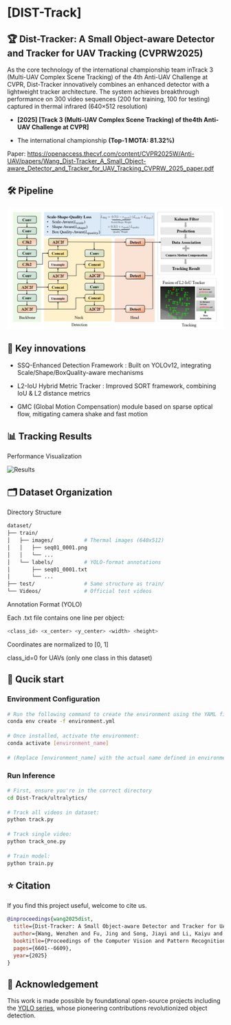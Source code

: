 # [DIST-Track]

## 🏆 Dist-Tracker: A Small Object-aware Detector and Tracker for UAV Tracking (CVPRW2025)

As the core technology of the international championship team in ​Track 3 (Multi-UAV Complex Scene Tracking)​​ of the ​4th Anti-UAV Challenge at CVPR, ​Dist-Tracker​ innovatively combines an enhanced detector with a lightweight tracker architecture. The system achieves breakthrough performance on ​300 video sequences (200 for training, 100 for testing)​​ captured in ​thermal infrared (640×512 resolution)

- ​**​[2025] [​Track 3 (Multi-UAV Complex Scene Tracking)​​ of the ​4th Anti-UAV Challenge at CVPR]​**​

- The international championship **(Top-1 MOTA: 81.32%)**

Paper:​​ https://openaccess.thecvf.com/content/CVPR2025W/Anti-UAV/papers/Wang_Dist-Tracker_A_Small_Object-aware_Detector_and_Tracker_for_UAV_Tracking_CVPRW_2025_paper.pdf

## 🛠️ Pipeline

![Pipeline Diagram](docs/pipeline.png)

## 📌 Key innovations

- SSQ-Enhanced Detection Framework :​ Built on ​YOLOv12, integrating ​Scale/Shape/BoxQuality-aware mechanisms

- L2-IoU Hybrid Metric Tracker​ :​ ​Improved SORT framework, combining ​IoU & L2 distance metrics

- GMC (Global Motion Compensation) module​ based on ​sparse optical flow, mitigating camera shake and fast motion

## 📊 Tracking Results

Performance Visualization

![Results](docs/results.png)

## 🗂 Dataset Organization

Directory Structure

```bash
dataset/
├── train/
│   ├── images/          # Thermal images (640x512)
│   │   ├── seq01_0001.png
│   │   └── ...
│   └── labels/          # YOLO-format annotations
│       ├── seq01_0001.txt
│       └── ...
├── test/                # Same structure as train/
└── Videos/              # Official test videos
```

​Annotation Format (YOLO)​

Each .txt file contains one line per object:

```bash
<class_id> <x_center> <y_center> <width> <height>
```

Coordinates are ​normalized​ to [0, 1]

class_id=0 for UAVs (only one class in this dataset)

## 🚀 Qucik start

### ​Environment Configuration

```bash
# Run the following command to create the environment using the YAML file:
conda env create -f environment.yml

# Once installed, activate the environment:
conda activate [environment_name]

# (Replace [environment_name] with the actual name defined in environment.yml—typically found at the top of the file, e.g., name: dist_tracker)
```

### Run Inference

```bash
# First, ensure you're in the correct directory
cd Dist-Track/ultralytics/

# Track all videos in dataset:
python track.py

# Track single video:
python track_one.py

# Train model:
python train.py
```
## ⭐️ Citation

If you find this project useful, welcome to cite us.

```bib
@inproceedings{wang2025dist,
  title={Dist-Tracker: A Small Object-aware Detector and Tracker for UAV Tracking},
  author={Wang, Wenzhen and Fu, Jing and Song, Jiayi and Li, Kaiyu and Qiao, Hui and Liu, Jiang and Sun, Hao and Cao, Xiangyong},
  booktitle={Proceedings of the Computer Vision and Pattern Recognition Conference},
  pages={6601--6609},
  year={2025}
}
```

## 🙏 Acknowledgement

This work is made possible by foundational open-source projects including the [YOLO series](https://github.com/ultralytics), whose pioneering contributions revolutionized object detection.
